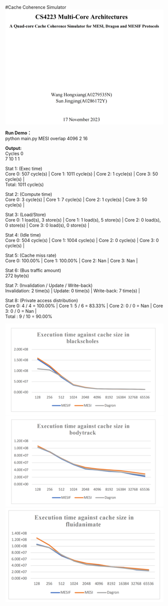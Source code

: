 #Cache Coherence Simulator
![title](https://github.com/XavierWangHX/Cache-Coherence-Simulator/blob/main/img/title.png) 

**Run Demo：**  
python main.py MESI overlap 4096 2 16

**Output:**  
Cycles 0  
7 10 1 1

Stat 1: (Exec time)  
Core 0: 507 cycle(s) | Core 1: 1011 cycle(s) | Core 2: 1 cycle(s) | Core 3: 50 cycle(s) |  
Total: 1011 cycle(s)

Stat 2: (Compute time)  
Core 0: 3 cycle(s) | Core 1: 7 cycle(s) | Core 2: 1 cycle(s) | Core 3: 50 cycle(s) |

Stat 3: (Load/Store)  
Core 0: 1 load(s), 3 store(s) | Core 1: 1 load(s), 5 store(s) | Core 2: 0 load(s), 0 store(s) | Core 3: 0 load(s), 0 store(s) |

Stat 4: (Idle time)  
Core 0: 504 cycle(s) | Core 1: 1004 cycle(s) | Core 2: 0 cycle(s) | Core 3: 0 cycle(s) |

Stat 5: (Cache miss rate)  
Core 0: 100.00% | Core 1: 100.00% | Core 2: Nan  | Core 3: Nan  |

Stat 6: (Bus traffic amount)  
272 byte(s)

Stat 7: (Invalidation / Update / Write-back)  
Invalidation: 2 time(s) | Update: 0 time(s) | Write-back: 7 time(s) |

Stat 8: (Private access distribution)  
Core 0: 4 / 4 = 100.00% | Core 1: 5 / 6 = 83.33% | Core 2: 0 / 0 = Nan | Core 3: 0 / 0 = Nan |  
Total : 9 / 10 = 90.00%


![black](https://github.com/XavierWangHX/Cache-Coherence-Simulator/blob/main/img/black.png) 
![body](https://github.com/XavierWangHX/Cache-Coherence-Simulator/blob/main/img/body.png) 
![fluid](https://github.com/XavierWangHX/Cache-Coherence-Simulator/blob/main/img/fluid.png) 
